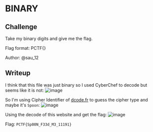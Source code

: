 # **BINARY**
## **Challenge**
Take my binary digits and give me the flag.

Flag format: PCTF{}

Author: @sau_12
## **Writeup**
I think that this file was just binary so I used CyberChef to decode but seems like it is not:
![image](https://github.com/agj1ss/CTF_Write_up/assets/108376735/129cbb3e-63d3-4b24-becb-431ff3ad05a2)

So I'm using Cipher Identifier of [dcode.fr](https://www.dcode.fr/) to guess the cipher type and maybe it's `Spoon`:
![image](https://github.com/agj1ss/CTF_Write_up/assets/108376735/3ccfb1d7-b4f2-4b78-bfa1-a6f5c6bc0217)

Using the decode of this website and get the flag:
![image](https://github.com/agj1ss/CTF_Write_up/assets/108376735/850fd583-02c5-4ad8-9c11-449bd19aebb7)



Flag: `PCTF{Sp00N_F33d_M3_11191}` 
